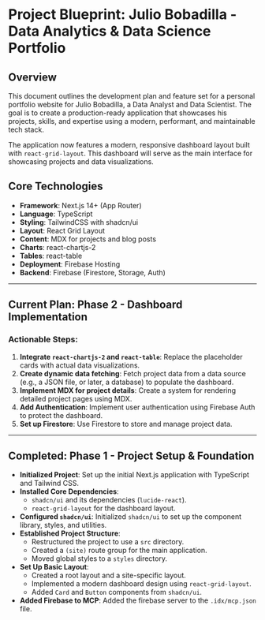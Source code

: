 # Project Blueprint: Julio Bobadilla - Data Analytics & Data Science Portfolio

## Overview

This document outlines the development plan and feature set for a personal portfolio website for Julio Bobadilla, a Data Analyst and Data Scientist. The goal is to create a production-ready application that showcases his projects, skills, and expertise using a modern, performant, and maintainable tech stack.

The application now features a modern, responsive dashboard layout built with `react-grid-layout`. This dashboard will serve as the main interface for showcasing projects and data visualizations.

## Core Technologies

*   **Framework**: Next.js 14+ (App Router)
*   **Language**: TypeScript
*   **Styling**: TailwindCSS with shadcn/ui
*   **Layout**: React Grid Layout
*   **Content**: MDX for projects and blog posts
*   **Charts**: react-chartjs-2
*   **Tables**: react-table
*   **Deployment**: Firebase Hosting
*   **Backend**: Firebase (Firestore, Storage, Auth)

---

## Current Plan: Phase 2 - Dashboard Implementation

### Actionable Steps:

1.  **Integrate `react-chartjs-2` and `react-table`**: Replace the placeholder cards with actual data visualizations.
2.  **Create dynamic data fetching**: Fetch project data from a data source (e.g., a JSON file, or later, a database) to populate the dashboard.
3.  **Implement MDX for project details**: Create a system for rendering detailed project pages using MDX.
4.  **Add Authentication**: Implement user authentication using Firebase Auth to protect the dashboard.
5.  **Set up Firestore**: Use Firestore to store and manage project data.

---

## Completed: Phase 1 - Project Setup & Foundation

*   **Initialized Project**: Set up the initial Next.js application with TypeScript and Tailwind CSS.
*   **Installed Core Dependencies**:
    *   `shadcn/ui` and its dependencies (`lucide-react`).
    *   `react-grid-layout` for the dashboard layout.
*   **Configured `shadcn/ui`**: Initialized `shadcn/ui` to set up the component library, styles, and utilities.
*   **Established Project Structure**:
    *   Restructured the project to use a `src` directory.
    *   Created a `(site)` route group for the main application.
    *   Moved global styles to a `styles` directory.
*   **Set Up Basic Layout**:
    *   Created a root layout and a site-specific layout.
    *   Implemented a modern dashboard design using `react-grid-layout`.
    *   Added `Card` and `Button` components from `shadcn/ui`.
*   **Added Firebase to MCP**: Added the firebase server to the `.idx/mcp.json` file.